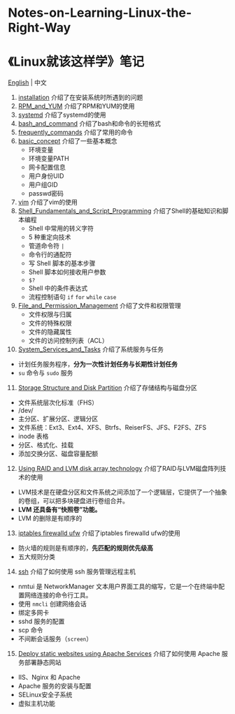 # Notes-on-Learning-Linux-the-Right-Way
# 《Linux就该这样学》笔记

[English](README.md) | 中文

1. [installation](1.installation.md) 介绍了在安装系统时所遇到的问题
2. [RPM_and_YUM](2.RPM_and_YUM.md) 介绍了RPM和YUM的使用
3. [systemd](3.systemd.md) 介绍了systemd的使用
4. [bash_and_command](4.bash_and_command.md) 介绍了bash和命令的长短格式
5. [frequently_commands](5.frequently_command.md) 介绍了常用的命令
6. [basic_concept](6.basic_concept.md) 介绍了一些基本概念
   - 环境变量
   - 环境变量PATH
   - 网卡配置信息
   - 用户身份UID
   - 用户组GID
   - passwd密码
7. [vim](7.vim.md) 介绍了vim的使用
8. [Shell_Fundamentals_and_Script_Programming](8.Shell_Fundamentals_and_Script_Programming.md) 介绍了Shell的基础知识和脚本编程
   - Shell 中常用的转义字符
   - 5 种重定向技术
   - 管道命令符 `|`
   - 命令行的通配符
   - 写 Shell 脚本的基本步骤
   - Shell 脚本如何接收用户参数
   - `$?`
   - Shell 中的条件表达式
   - 流程控制语句 `if` `for` `while` `case`
9. [File_and_Permission_Management](9.File_and_Permission_Management.md) 介绍了文件和权限管理
   - 文件权限与归属
   - 文件的特殊权限
   - 文件的隐藏属性
   - 文件的访问控制列表（ACL）
10. [System_Services_and_Tasks](10.System_Services_and_Tasks.md) 介绍了系统服务与任务
   - 计划任务服务程序，**分为一次性计划任务与长期性计划任务**
   - `su` 命令与 `sudo` 服务
11. [Storage Structure and Disk Partition](11.Storage-structure-and-disk-partition.md) 介绍了存储结构与磁盘分区
   - 文件系统层次化标准（FHS）
   - /dev/
   - 主分区、扩展分区、逻辑分区
   - 文件系统：Ext3、Ext4、XFS、Btrfs、ReiserFS、JFS、F2FS、ZFS
   - inode 表格
   - 分区、格式化、挂载
   - 添加交换分区、磁盘容量配额
12. [Using RAID and LVM disk array technology](12.Using_RAID_and_LVM_disk_array_technology.md) 介绍了RAID与LVM磁盘阵列技术的使用
   - LVM技术是在硬盘分区和文件系统之间添加了一个逻辑层，它提供了一个抽象的卷组，可以把多块硬盘进行卷组合并。
   - **LVM 还具备有“快照卷”功能。**
   - LVM 的删除是有顺序的
13. [iptables firewalld ufw](13.iptables_firewalld_and_ufw.md) 介绍了iptables firewalld ufw的使用
   - 防火墙的规则是有顺序的，**先匹配的规则优先级高**
   - 五大规则分类
14. [ssh](14.ssh.md) 介绍了如何使用 ssh 服务管理远程主机
   - nmtui 是 NetworkManager 文本用户界面工具的缩写，它是一个在终端中配置网络连接的命令行工具。
   - 使用 `nmcli` 创建网络会话
   - 绑定多网卡
   - sshd 服务的配置
   - scp 命令
   - 不间断会话服务（`screen`）
15. [Deploy static websites using Apache Services](15.Deploy_static_websites_using_Apache_services.md) 介绍了如何使用 Apache 服务部署静态网站
   - IIS、Nginx 和 Apache
   - Apache 服务的安装与配置
   - SELinux安全子系统
   - 虚拟主机功能